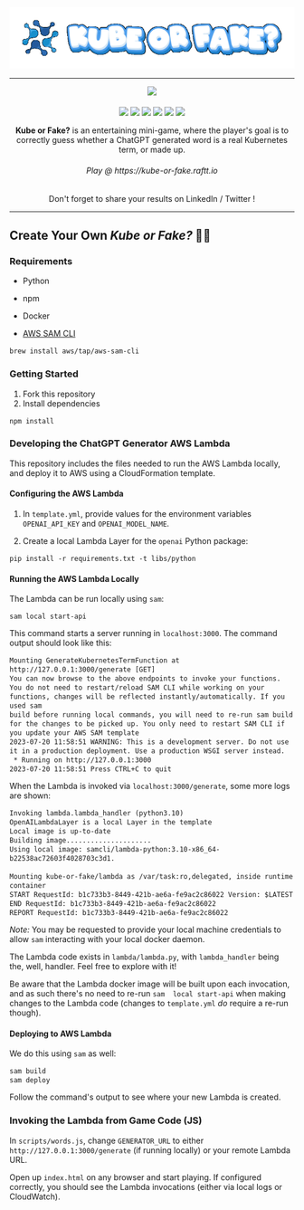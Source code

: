 ![Kube or Fake?](resources/kube-or-fake.gif)

---

<p align="center">
<a href="https://github.com/rafttio/kube-or-fake/actions/workflows/pages/pages-build-deployment"><img src="https://github.com/rafttio/kube-or-fake/actions/workflows/pages/pages-build-deployment/badge.svg"></a>
<br><br>
<img src="https://img.shields.io/badge/Amazon_AWS-FF9900?style=for-the-badge&logo=amazonaws&logoColor=white">
<img src="https://img.shields.io/badge/GitHub%20Pages-222222?style=for-the-badge&logo=GitHub%20Pages&logoColor=white">
<img src="https://img.shields.io/badge/CSS3-1572B6?style=for-the-badge&logo=css3&logoColor=white">
<img src="https://img.shields.io/badge/HTML5-E34F26?style=for-the-badge&logo=html5&logoColor=white">
<img src="https://img.shields.io/badge/JavaScript-323330?style=for-the-badge&logo=javascript&logoColor=F7DF1E">
<img src="https://img.shields.io/badge/Python-FFD43B?style=for-the-badge&logo=python&logoColor=blue">

<center><b>Kube or Fake?</b> is an entertaining mini-game, where the player's goal is to correctly guess whether a ChatGPT generated word is a real Kubernetes term, or made up.

<h6 align="center">Play @ https://kube-or-fake.raftt.io</h6>
Don't forget to share your results on LinkedIn / Twitter !</center>

---

## Create Your Own *Kube or Fake?* 🧑‍💻

### Requirements

- Python

- npm

- Docker

- [AWS SAM CLI](https://docs.aws.amazon.com/serverless-application-model/latest/developerguide/install-sam-cli.html)  
```shell
brew install aws/tap/aws-sam-cli
```

### Getting Started

1. Fork this repository
2. Install dependencies  
```shell
npm install
```

### Developing the ChatGPT Generator AWS Lambda

This repository includes the files needed to run the AWS Lambda locally, and deploy it to AWS using a CloudFormation template.

#### Configuring the AWS Lambda

1. In `template.yml`, provide values for the environment variables `OPENAI_API_KEY` and `OPENAI_MODEL_NAME`.

2. Create a local Lambda Layer for the `openai` Python package:  
```shell
pip install -r requirements.txt -t libs/python
```

#### Running the AWS Lambda Locally

The Lambda can be run locally using `sam`:
```shell
sam local start-api
```

This command starts a server running in `localhost:3000`. The command output should look like this:
```
Mounting GenerateKubernetesTermFunction at http://127.0.0.1:3000/generate [GET]                                                                                                                                    
You can now browse to the above endpoints to invoke your functions. You do not need to restart/reload SAM CLI while working on your functions, changes will be reflected instantly/automatically. If you used sam  
build before running local commands, you will need to re-run sam build for the changes to be picked up. You only need to restart SAM CLI if you update your AWS SAM template                                       
2023-07-20 11:58:51 WARNING: This is a development server. Do not use it in a production deployment. Use a production WSGI server instead.
 * Running on http://127.0.0.1:3000
2023-07-20 11:58:51 Press CTRL+C to quit
```

When the Lambda is invoked via `localhost:3000/generate`, some more logs are shown:
```
Invoking lambda.lambda_handler (python3.10)
OpenAILambdaLayer is a local Layer in the template
Local image is up-to-date
Building image.....................
Using local image: samcli/lambda-python:3.10-x86_64-b22538ac72603f4028703c3d1.

Mounting kube-or-fake/lambda as /var/task:ro,delegated, inside runtime container
START RequestId: b1c733b3-8449-421b-ae6a-fe9ac2c86022 Version: $LATEST
END RequestId: b1c733b3-8449-421b-ae6a-fe9ac2c86022
REPORT RequestId: b1c733b3-8449-421b-ae6a-fe9ac2c86022
```

_Note:_ You may be requested to provide your local machine credentials to allow `sam` interacting with your local docker daemon.

The Lambda code exists in `lambda/lambda.py`, with `lambda_handler` being the, well, handler. Feel free to explore with it!

Be aware that the Lambda docker image will be built upon each invocation, and as such there's no need to re-run `sam  local start-api` when making changes to the Lambda code (changes to `template.yml` _do_ require a re-run though).

#### Deploying to AWS Lambda

We do this using `sam` as well:

```shell
sam build
sam deploy
```

Follow the command's output to see where your new Lambda is created.

### Invoking the Lambda from Game Code (JS)

In `scripts/words.js`, change `GENERATOR_URL` to either `http://127.0.0.1:3000/generate` (if running locally) or your remote Lambda URL.

Open up `index.html` on any browser and start playing. If configured correctly, you should see the Lambda invocations (either via local logs or CloudWatch).

